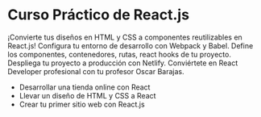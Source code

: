 # Curso Práctico de React.js
¡Convierte tus diseños en HTML y CSS a componentes reutilizables en React.js! Configura tu entorno de desarrollo con Webpack y Babel. Define los componentes, contenedores, rutas, react hooks de tu proyecto. Despliega tu proyecto a producción con Netlify. Conviértete en React Developer profesional con tu profesor Oscar Barajas.

- Desarrollar una tienda online con React
- Llevar un diseño de HTML y CSS a React
- Crear tu primer sitio web con React.js